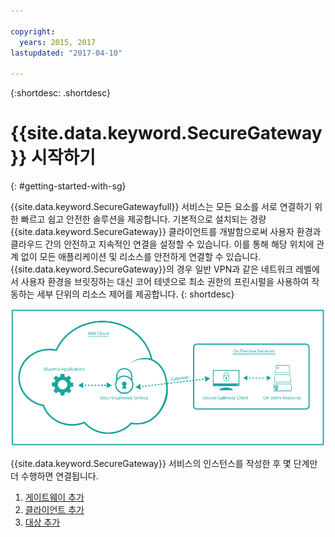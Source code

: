 ```yaml
---

copyright:
  years: 2015, 2017
lastupdated: "2017-04-10"

---
```

{:shortdesc: .shortdesc}

# {{site.data.keyword.SecureGateway}} 시작하기
{: #getting-started-with-sg}

{{site.data.keyword.SecureGatewayfull}} 서비스는 모든 요소를 서로 연결하기 위한 빠르고 쉽고 안전한 솔루션을 제공합니다.  기본적으로 설치되는 경량 {{site.data.keyword.SecureGateway}} 클라이언트를 개발함으로써 사용자 환경과 클라우드 간의 안전하고 지속적인 연결을 설정할 수 있습니다.  이를 통해 해당 위치에 관계 없이 모든 애플리케이션 및 리소스를 안전하게 연결할 수 있습니다.  {{site.data.keyword.SecureGateway}}의 경우 일반 VPN과 같은 네트워크 레벨에서 사용자 환경을 브릿징하는 대신 코어 테넷으로 최소 권한의 프린시펄을 사용하여 작동하는 세부 단위의 리소스 제어를 제공합니다.
{: shortdesc}

![{{site.data.keyword.SecureGateway}} 아키텍처](./images/diagramSGW.png?raw=true "{{site.data.keyword.SecureGateway}} 아키텍처")

{{site.data.keyword.SecureGateway}} 서비스의 인스턴스를 작성한 후 몇 단계만 더 수행하면 연결됩니다.

1. [게이트웨이 추가](/docs/services/SecureGateway?topic=securegateway-add-sg-gw)
2. [클라이언트 추가](/docs/services/SecureGateway?topic=securegateway-add-client)
3. [대상 추가](/docs/services/SecureGateway?topic=securegateway-add-dest)
